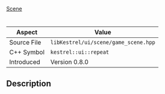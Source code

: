[Scene](index.md)
# 
| Aspect | Value |
| --- | --- |
| Source File | `libKestrel/ui/scene/game_scene.hpp` |
| C++ Symbol | `kestrel::ui::repeat` |
| Introduced | Version 0.8.0 |
## Description
